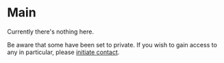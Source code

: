 # Main
Currently there's nothing here.

Be aware that some have been set to private. If you wish to gain access to any in particular, please <a href="mailto:yuumeinon@gmail.com?subject=Repository%20Access%20Request">initiate contact</a>.

